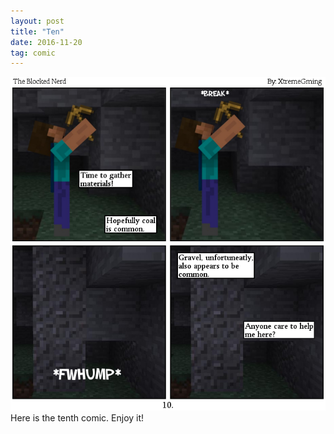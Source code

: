 ```yaml
---
layout: post
title: "Ten"
date: 2016-11-20
tag: comic
---
```

<img src="/comics/comic10.png" alt="The light enveloped me in its warm embrace" class="inline" />
<br>
Here is the tenth comic. Enjoy it!
